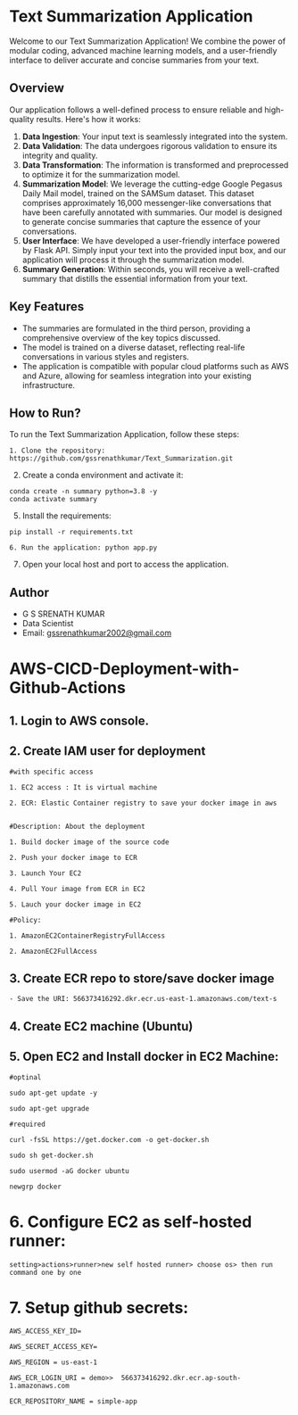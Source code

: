 # Text Summarization Application

Welcome to our Text Summarization Application! We combine the power of modular coding, advanced machine learning models, and a user-friendly interface to deliver accurate and concise summaries from your text.

## Overview

Our application follows a well-defined process to ensure reliable and high-quality results. Here's how it works:

1. **Data Ingestion**: Your input text is seamlessly integrated into the system.
2. **Data Validation**: The data undergoes rigorous validation to ensure its integrity and quality.
3. **Data Transformation**: The information is transformed and preprocessed to optimize it for the summarization model.
4. **Summarization Model**: We leverage the cutting-edge Google Pegasus Daily Mail model, trained on the SAMSum dataset. This dataset comprises approximately 16,000 messenger-like conversations that have been carefully annotated with summaries. Our model is designed to generate concise summaries that capture the essence of your conversations.
5. **User Interface**: We have developed a user-friendly interface powered by Flask API. Simply input your text into the provided input box, and our application will process it through the summarization model.
6. **Summary Generation**: Within seconds, you will receive a well-crafted summary that distills the essential information from your text.

## Key Features

- The summaries are formulated in the third person, providing a comprehensive overview of the key topics discussed.
- The model is trained on a diverse dataset, reflecting real-life conversations in various styles and registers.
- The application is compatible with popular cloud platforms such as AWS and Azure, allowing for seamless integration into your existing infrastructure.

## How to Run?

To run the Text Summarization Application, follow these steps:
 ```
1. Clone the repository: https://github.com/gssrenathkumar/Text_Summarization.git
 ```

2. Create a conda environment and activate it:
 ```
conda create -n summary python=3.8 -y
conda activate summary
 ```
5. Install the requirements:
 ```
pip install -r requirements.txt
 ```
 ```   
6. Run the application: python app.py
 ```
   
7. Open your local host and port to access the application.

## Author

- G S SRENATH KUMAR
- Data Scientist
- Email: gssrenathkumar2002@gmail.com

# AWS-CICD-Deployment-with-Github-Actions

## 1. Login to AWS console.

## 2. Create IAM user for deployment

	#with specific access

	1. EC2 access : It is virtual machine

	2. ECR: Elastic Container registry to save your docker image in aws


	#Description: About the deployment

	1. Build docker image of the source code

	2. Push your docker image to ECR

	3. Launch Your EC2 

	4. Pull Your image from ECR in EC2

	5. Lauch your docker image in EC2

	#Policy:

	1. AmazonEC2ContainerRegistryFullAccess

	2. AmazonEC2FullAccess

	
## 3. Create ECR repo to store/save docker image
    - Save the URI: 566373416292.dkr.ecr.us-east-1.amazonaws.com/text-s

	
## 4. Create EC2 machine (Ubuntu) 

## 5. Open EC2 and Install docker in EC2 Machine:
	
	
	#optinal

	sudo apt-get update -y

	sudo apt-get upgrade
	
	#required

	curl -fsSL https://get.docker.com -o get-docker.sh

	sudo sh get-docker.sh

	sudo usermod -aG docker ubuntu

	newgrp docker
	
# 6. Configure EC2 as self-hosted runner:
    setting>actions>runner>new self hosted runner> choose os> then run command one by one


# 7. Setup github secrets:

    AWS_ACCESS_KEY_ID=

    AWS_SECRET_ACCESS_KEY=

    AWS_REGION = us-east-1

    AWS_ECR_LOGIN_URI = demo>>  566373416292.dkr.ecr.ap-south-1.amazonaws.com

    ECR_REPOSITORY_NAME = simple-app


